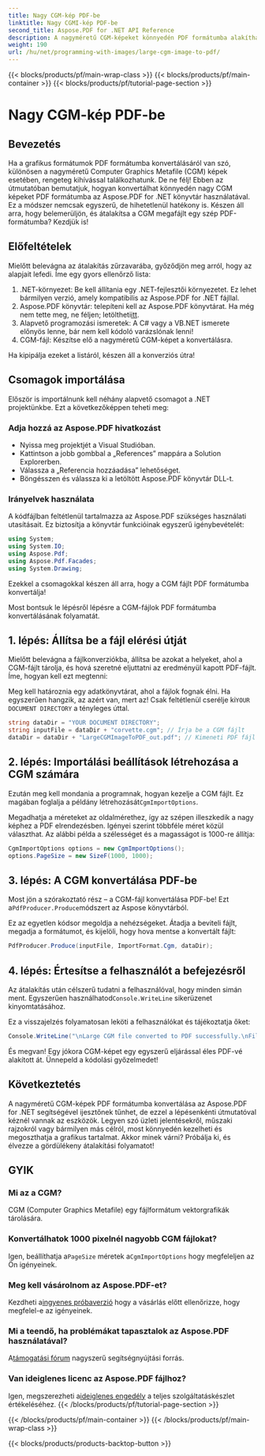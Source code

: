 ```yaml
---
title: Nagy CGM-kép PDF-be
linktitle: Nagy CGMI-kép PDF-be
second_title: Aspose.PDF for .NET API Reference
description: A nagyméretű CGM-képeket könnyedén PDF formátumba alakíthatja át az Aspose.PDF for .NET segítségével. Kövesse ezt az egyszerű útmutatót a gyors és hatékony átalakítási folyamathoz.
weight: 190
url: /hu/net/programming-with-images/large-cgm-image-to-pdf/
---
```


{{< blocks/products/pf/main-wrap-class >}}
{{< blocks/products/pf/main-container >}}
{{< blocks/products/pf/tutorial-page-section >}}

# Nagy CGM-kép PDF-be

## Bevezetés

Ha a grafikus formátumok PDF formátumba konvertálásáról van szó, különösen a nagyméretű Computer Graphics Metafile (CGM) képek esetében, rengeteg kihívással találkozhatunk. De ne félj! Ebben az útmutatóban bemutatjuk, hogyan konvertálhat könnyedén nagy CGM képeket PDF formátumba az Aspose.PDF for .NET könyvtár használatával. Ez a módszer nemcsak egyszerű, de hihetetlenül hatékony is. Készen áll arra, hogy belemerüljön, és átalakítsa a CGM megafájlt egy szép PDF-formátumba? Kezdjük is!

## Előfeltételek

Mielőtt belevágna az átalakítás zűrzavarába, győződjön meg arról, hogy az alapjait lefedi. Íme egy gyors ellenőrző lista:

1. .NET-környezet: Be kell állítania egy .NET-fejlesztői környezetet. Ez lehet bármilyen verzió, amely kompatibilis az Aspose.PDF for .NET fájllal.
2. Aspose.PDF könyvtár: telepíteni kell az Aspose.PDF könyvtárat. Ha még nem tette meg, ne féljen; letöltheti[itt](https://releases.aspose.com/pdf/net/).
3. Alapvető programozási ismeretek: A C# vagy a VB.NET ismerete előnyös lenne, bár nem kell kódoló varázslónak lenni!
4. CGM-fájl: Készítse elő a nagyméretű CGM-képet a konvertálásra.

Ha kipipálja ezeket a listáról, készen áll a konverziós útra!

## Csomagok importálása

Először is importálnunk kell néhány alapvető csomagot a .NET projektünkbe. Ezt a következőképpen teheti meg:

### Adja hozzá az Aspose.PDF hivatkozást

- Nyissa meg projektjét a Visual Studióban.
- Kattintson a jobb gombbal a „References” mappára a Solution Explorerben.
- Válassza a „Referencia hozzáadása” lehetőséget.
- Böngésszen és válassza ki a letöltött Aspose.PDF könyvtár DLL-t.

### Irányelvek használata

A kódfájlban feltétlenül tartalmazza az Aspose.PDF szükséges használati utasításait. Ez biztosítja a könyvtár funkcióinak egyszerű igénybevételét:

```csharp
using System;
using System.IO;
using Aspose.Pdf;
using Aspose.Pdf.Facades;
using System.Drawing;
```

Ezekkel a csomagokkal készen áll arra, hogy a CGM fájlt PDF formátumba konvertálja!

Most bontsuk le lépésről lépésre a CGM-fájlok PDF formátumba konvertálásának folyamatát.

## 1. lépés: Állítsa be a fájl elérési útját

Mielőtt belevágna a fájlkonverziókba, állítsa be azokat a helyeket, ahol a CGM-fájlt tárolja, és hová szeretné eljuttatni az eredményül kapott PDF-fájlt. Íme, hogyan kell ezt megtenni:

 Meg kell határoznia egy adatkönyvtárat, ahol a fájlok fognak élni. Ha egyszerűen hangzik, az azért van, mert az! Csak feltétlenül cserélje ki`YOUR DOCUMENT DIRECTORY` a tényleges úttal.

```csharp
string dataDir = "YOUR DOCUMENT DIRECTORY";
string inputFile = dataDir + "corvette.cgm"; // Írja be a CGM fájlt
dataDir = dataDir + "LargeCGMImageToPDF_out.pdf"; // Kimeneti PDF fájl
```

## 2. lépés: Importálási beállítások létrehozása a CGM számára

 Ezután meg kell mondania a programnak, hogyan kezelje a CGM fájlt. Ez magában foglalja a példány létrehozását`CgmImportOptions`.

Megadhatja a méreteket az oldalmérethez, így az szépen illeszkedik a nagy képhez a PDF elrendezésben. Igényei szerint többféle méret közül választhat. Az alábbi példa a szélességet és a magasságot is 1000-re állítja:

```csharp
CgmImportOptions options = new CgmImportOptions();
options.PageSize = new SizeF(1000, 1000);
```

## 3. lépés: A CGM konvertálása PDF-be

 Most jön a szórakoztató rész – a CGM-fájl konvertálása PDF-be! Ezt a`PdfProducer.Produce`módszert az Aspose könyvtárból.

Ez az egyetlen kódsor megoldja a nehézségeket. Átadja a beviteli fájlt, megadja a formátumot, és kijelöli, hogy hova mentse a konvertált fájlt:

```csharp
PdfProducer.Produce(inputFile, ImportFormat.Cgm, dataDir);
```

## 4. lépés: Értesítse a felhasználót a befejezésről

 Az átalakítás után célszerű tudatni a felhasználóval, hogy minden simán ment. Egyszerűen használhatod`Console.WriteLine` sikerüzenet kinyomtatásához.

Ez a visszajelzés folyamatosan leköti a felhasználókat és tájékoztatja őket:

```csharp
Console.WriteLine("\nLarge CGM file converted to PDF successfully.\nFile saved at " + dataDir);
```

És megvan! Egy jókora CGM-képet egy egyszerű eljárással éles PDF-vé alakított át. Ünnepeld a kódolási győzelmedet!

## Következtetés

A nagyméretű CGM-képek PDF formátumba konvertálása az Aspose.PDF for .NET segítségével ijesztőnek tűnhet, de ezzel a lépésenkénti útmutatóval kéznél vannak az eszközök. Legyen szó üzleti jelentésekről, műszaki rajzokról vagy bármilyen más célról, most könnyedén kezelheti és megoszthatja a grafikus tartalmat. Akkor minek várni? Próbálja ki, és élvezze a gördülékeny átalakítási folyamatot!

## GYIK

### Mi az a CGM?
CGM (Computer Graphics Metafile) egy fájlformátum vektorgrafikák tárolására.

### Konvertálhatok 1000 pixelnél nagyobb CGM fájlokat?
 Igen, beállíthatja a`PageSize` méretek a`CgmImportOptions` hogy megfeleljen az Ön igényeinek.

### Meg kell vásárolnom az Aspose.PDF-et?
 Kezdheti a[ingyenes próbaverzió](https://releases.aspose.com/) hogy a vásárlás előtt ellenőrizze, hogy megfelel-e az igényeinek.

### Mi a teendő, ha problémákat tapasztalok az Aspose.PDF használatával?
 A[támogatási fórum](https://forum.aspose.com/c/pdf/10) nagyszerű segítségnyújtási forrás.

### Van ideiglenes licenc az Aspose.PDF fájlhoz?
 Igen, megszerezheti a[ideiglenes engedély](https://purchase.aspose.com/temporary-license/) a teljes szolgáltatáskészlet értékeléséhez.
{{< /blocks/products/pf/tutorial-page-section >}}

{{< /blocks/products/pf/main-container >}}
{{< /blocks/products/pf/main-wrap-class >}}

{{< blocks/products/products-backtop-button >}}
